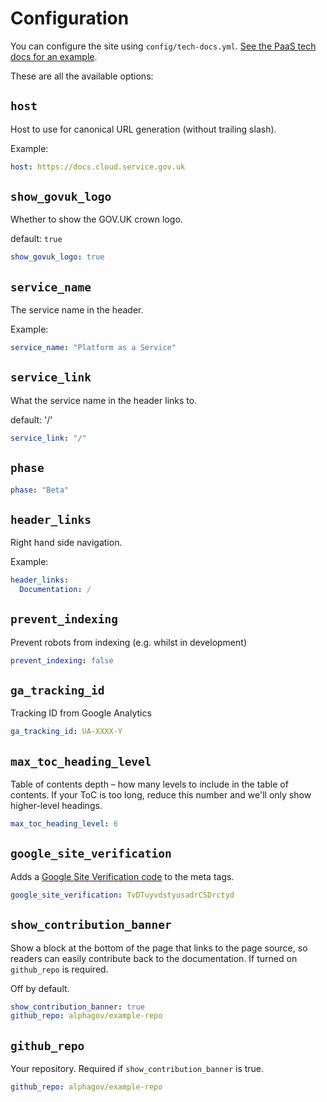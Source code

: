 # Configuration

You can configure the site using `config/tech-docs.yml`. [See the PaaS tech docs for an example](https://github.com/alphagov/paas-tech-docs/blob/master/config/tech-docs.yml).

These are all the available options:

## `host`

Host to use for canonical URL generation (without trailing slash).

Example:

```yaml
host: https://docs.cloud.service.gov.uk
```

## `show_govuk_logo`

Whether to show the GOV.UK crown logo.

default: `true`

```yaml
show_govuk_logo: true
```

## `service_name`

The service name in the header.

Example:

```yaml
service_name: "Platform as a Service"
```

## `service_link`

What the service name in the header links to.

default: '/'

```yaml
service_link: "/"
```

## `phase`

```yaml
phase: "Beta"
```

## `header_links`

Right hand side navigation.

Example:

```yaml
header_links:
  Documentation: /
```

## `prevent_indexing`

Prevent robots from indexing (e.g. whilst in development)

```yaml
prevent_indexing: false
```

## `ga_tracking_id`

Tracking ID from Google Analytics

```yaml
ga_tracking_id: UA-XXXX-Y
```

## `max_toc_heading_level`

Table of contents depth – how many levels to include in the table of contents. If your ToC is too long, reduce this number and we'll only show higher-level headings.

```yaml
max_toc_heading_level: 6
```

## `google_site_verification`

Adds a [Google Site Verification code](https://support.google.com/webmasters/answer/35179?hl=en) to the meta tags.

```yaml
google_site_verification: TvDTuyvdstyusadrCSDrctyd
```

## `show_contribution_banner`

Show a block at the bottom of the page that links to the page source, so readers
can easily contribute back to the documentation. If turned on `github_repo` is
required.

Off by default.

```yaml
show_contribution_banner: true
github_repo: alphagov/example-repo
```

## `github_repo`

Your repository. Required if `show_contribution_banner` is true.

```yaml
github_repo: alphagov/example-repo
```
